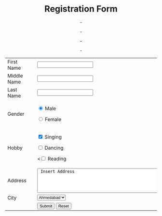 

<h1> <center> Registration Form </center> </h1>

<form name="frmRegistration" action="form.html">

<center>

<table border="0">

<tr>

<td width="20%"> First Name </td>

<td width="5%"> &nbsp; </td>

<td> <input type="textbox" name="txtFirstName"> </td>

</tr>

<tr>

<td> Middle Name </td>

<td>&nbsp; </td>

<td> <input type="textbox" name="txtMiddleName"> </td>

</tr>

<tr>

<td> Last Name </td>

<td>&nbsp; </td>

<td> <input type="textbox" name="txtLastName"> </td>

</tr>

-<tr>

<td> Gender </td>

<td> &nbsp; </td>

<td>

<input type="radio" name="Gender" value="male" Checked> Male

<input type="radio" name="Gender" value="female"> Female

</td>

</tr>

-<tr>
-<tr>

<td> Hobby </td>

<td> &nbsp; </td>

<td>

<input type="checkbox" name="chkSinging" value="Sing" checked> Singing

<input type="checkbox" name="chkDancing" value="Dance "> Dancing

<<input type="checkbox" name="chkReading" value="Read"> Reading

</td>

</tr>

<tr>

<td> Address </td>

<td> &nbsp; </td>

<td>

<textarea name="txtAdd" rows="5" cols="70"> Insert Address </textarea>

</td>

</tr>

<tr>

<td> City </td>

<td> &nbsp; </td>

<td>

<select Name="cmbCity">

<option selected> Ahmedabad </option>

<option> Baroda </option>

<option> Rajkot </option>

<option> Surat </option>

</select>

</td>

</tr>

-<tr>

<td> &nbsp; </td>

<td> &nbsp; </td>

<td>

<input type="submit" name="cmdSubmit" value="Submit">

<input type="reset" name="cmdReset" value="Reset">

</td>

</tr>

</table>

</center>

</form>

</body>

</html>
